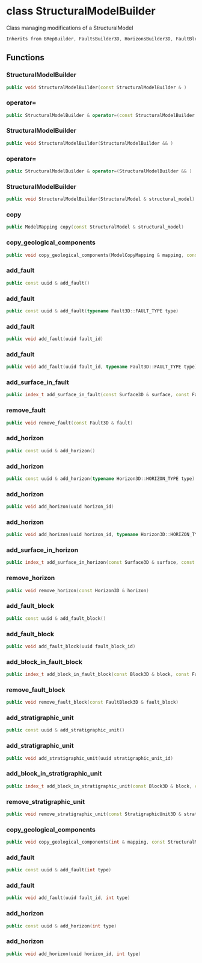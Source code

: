 # class StructuralModelBuilder

Class managing modifications of a StructuralModel

```cpp
Inherits from BRepBuilder, FaultsBuilder3D, HorizonsBuilder3D, FaultBlocksBuilder3D, StratigraphicUnitsBuilder3D
```

## Functions

### StructuralModelBuilder

```cpp
public void StructuralModelBuilder(const StructuralModelBuilder & )
```

### operator=

```cpp
public StructuralModelBuilder & operator=(const StructuralModelBuilder & )
```

### StructuralModelBuilder

```cpp
public void StructuralModelBuilder(StructuralModelBuilder && )
```

### operator=

```cpp
public StructuralModelBuilder & operator=(StructuralModelBuilder && )
```

### StructuralModelBuilder

```cpp
public void StructuralModelBuilder(StructuralModel & structural_model)
```

### copy

```cpp
public ModelMapping copy(const StructuralModel & structural_model)
```

### copy_geological_components

```cpp
public void copy_geological_components(ModelCopyMapping & mapping, const StructuralModel & structural_model)
```

### add_fault

```cpp
public const uuid & add_fault()
```

### add_fault

```cpp
public const uuid & add_fault(typename Fault3D::FAULT_TYPE type)
```

### add_fault

```cpp
public void add_fault(uuid fault_id)
```

### add_fault

```cpp
public void add_fault(uuid fault_id, typename Fault3D::FAULT_TYPE type)
```

### add_surface_in_fault

```cpp
public index_t add_surface_in_fault(const Surface3D & surface, const Fault3D & fault)
```

### remove_fault

```cpp
public void remove_fault(const Fault3D & fault)
```

### add_horizon

```cpp
public const uuid & add_horizon()
```

### add_horizon

```cpp
public const uuid & add_horizon(typename Horizon3D::HORIZON_TYPE type)
```

### add_horizon

```cpp
public void add_horizon(uuid horizon_id)
```

### add_horizon

```cpp
public void add_horizon(uuid horizon_id, typename Horizon3D::HORIZON_TYPE type)
```

### add_surface_in_horizon

```cpp
public index_t add_surface_in_horizon(const Surface3D & surface, const Horizon3D & horizon)
```

### remove_horizon

```cpp
public void remove_horizon(const Horizon3D & horizon)
```

### add_fault_block

```cpp
public const uuid & add_fault_block()
```

### add_fault_block

```cpp
public void add_fault_block(uuid fault_block_id)
```

### add_block_in_fault_block

```cpp
public index_t add_block_in_fault_block(const Block3D & block, const FaultBlock3D & fault_block)
```

### remove_fault_block

```cpp
public void remove_fault_block(const FaultBlock3D & fault_block)
```

### add_stratigraphic_unit

```cpp
public const uuid & add_stratigraphic_unit()
```

### add_stratigraphic_unit

```cpp
public void add_stratigraphic_unit(uuid stratigraphic_unit_id)
```

### add_block_in_stratigraphic_unit

```cpp
public index_t add_block_in_stratigraphic_unit(const Block3D & block, const StratigraphicUnit3D & stratigraphic_unit)
```

### remove_stratigraphic_unit

```cpp
public void remove_stratigraphic_unit(const StratigraphicUnit3D & stratigraphic_unit)
```

### copy_geological_components

```cpp
public void copy_geological_components(int & mapping, const StructuralModel & structural_model)
```

### add_fault

```cpp
public const uuid & add_fault(int type)
```

### add_fault

```cpp
public void add_fault(uuid fault_id, int type)
```

### add_horizon

```cpp
public const uuid & add_horizon(int type)
```

### add_horizon

```cpp
public void add_horizon(uuid horizon_id, int type)
```
